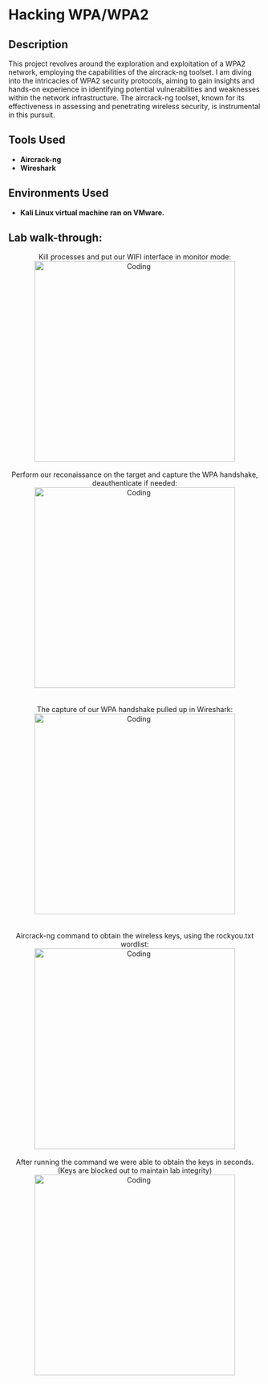 <h1>Hacking WPA/WPA2</h1>

<h2>Description</h2>
This project revolves around the exploration and exploitation of a WPA2 network, employing the capabilities of the aircrack-ng toolset. I am diving into the intricacies of WPA2 security protocols, aiming to gain insights and hands-on experience in identifying potential vulnerabilities and weaknesses within the network infrastructure. The aircrack-ng toolset, known for its effectiveness in assessing and penetrating wireless security, is instrumental in this pursuit.
<br />

<h2>Tools Used</h2>

- <b>Aircrack-ng</b> 
- <b>Wireshark</b>

<h2>Environments Used </h2>

- <b>Kali Linux virtual machine ran on VMware.</b>

<h2>Lab walk-through:</h2>

<p align="center">
 Kill processes and put our WIFI interface in monitor mode: <br/>
<img align="center" alt="Coding" width="400" src="https://github.com/cabby1234/HackingWPA2Lab/assets/131496256/43d47054-3cf3-46a5-9742-29b7ee584f17">
<br>
<br>
 Perform our reconaissance on the target and capture the WPA handshake, deauthenticate if needed:
<img align="center" alt="Coding" width="400" src="https://github.com/cabby1234/HackingWPA2Lab/assets/131496256/de076149-e800-4c3c-9138-876a1df4bf30">
<br>
<br>
<br>
 The capture of our WPA handshake pulled up in Wireshark:
<br>
<img align="center" alt="Coding" width="400" src="https://github.com/cabby1234/HackingWPA2Lab/assets/131496256/bb486f75-80e9-466b-afb4-bba0030f9206">
<br>
<br>
<br>
 Aircrack-ng command to obtain the wireless keys, using the rockyou.txt wordlist:
 <br>
<img align="center" alt="Coding" width="400" src="https://github.com/cabby1234/HackingWPA2Lab/assets/131496256/0a4f0847-8700-46ac-bb0e-047f1191e6f7">
<br>
<br>
After running the command we were able to obtain the keys in seconds. (Keys are blocked out to maintain lab integrity)
<img align="center" alt="Coding" width="400" src="https://github.com/cabby1234/HackingWPA2Lab/assets/131496256/9a7ff105-3b76-4ec3-97ae-c80ec7cb94fc">




<!--
 ```diff
- text in red
+ text in green
! text in orange
@@ text in purple (and bold)@@
```
--!>
